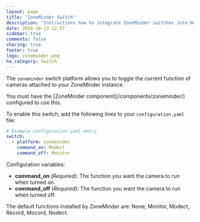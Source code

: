 ```yaml
---
layout: page
title: "ZoneMinder Switch"
description: "Instructions how to integrate ZoneMinder switches into Home Assistant."
date: 2016-10-13 22:57
sidebar: true
comments: false
sharing: true
footer: true
logo: zoneminder.png
ha_category: Switch
---
```



The `zoneminder` switch platform allows you to toggle the current function of cameras attached to your ZoneMinder instance.

<p class='note'>
You must have the [ZoneMinder component](/components/zoneminder/) configured to use this.
</p>

To enable this switch, add the following lines to your `configuration.yaml` file:

```yaml
# Example configuration.yaml entry
switch:
  - platform: zoneminder
    command_on: Modect
    command_off: Monitor
```

Configuration variables:

- **command_on** (*Required*): The function you want the camera to run when turned on.
- **command_off** (*Required*): The function you want the camera to run when turned off.


<p class='note'>
The default functions installed by ZoneMinder are: None, Monitor, Modect, Record, Mocord, Nodect.
</p>

